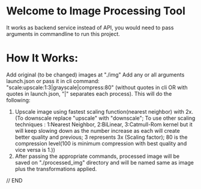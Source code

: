 # Welcome to Image Processing Tool

It works as backend service instead of API, you would need to pass arguments in commandline to run this project. 

# How It Works:
Add original (to be changed) images at "./img" 
Add any or all arguments launch.json or pass it in cli command: "scale:upscale:1:3|grayscale|compress:80" (without quotes in cli OR with quotes in launch.json, "|" separates each process). This will do the following:
1. Upscale image using fastest scaling function(nearest neighbor) with 2x.
(To downscale replace "upscale" with "downscale"; To use other scaling techniques : 1:Nearest Neighbor, 2:BiLinear, 3:Catmull-Rom kernel but it will keep slowing down as the number increase as each will create better quality and previous; 3 represents 3x (Scaling factor); 80 is the compression level(100 is minimum compression with best quality and vice versa is 1.))
2. After passing the appropriate commands, processed image will be saved on "./processed_img" directory and will be named same as image plus the transformations applied.

// END

